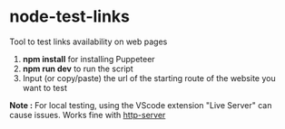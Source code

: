# node-test-links

Tool to test links availability on web pages

1. **npm install** for installing Puppeteer
2. **npm run dev** to run the script
3. Input (or copy/paste) the url of the starting route of the website you want to test

**Note :** For local testing, using the VScode extension "Live Server" can cause issues. Works fine with [http-server](https://www.npmjs.com/package/http-server)
